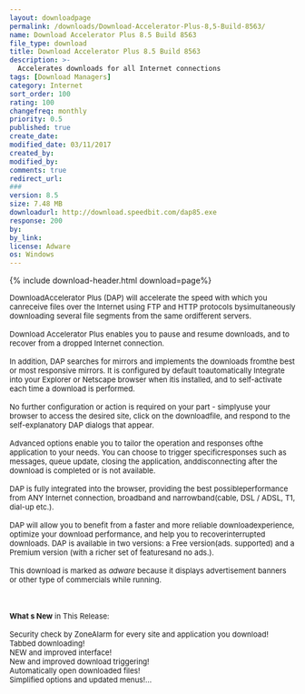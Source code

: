 ```yaml
---
layout: downloadpage
permalink: /downloads/Download-Accelerator-Plus-8,5-Build-8563/
name: Download Accelerator Plus 8.5 Build 8563
file_type: download
title: Download Accelerator Plus 8.5 Build 8563
description: >-
  Accelerates downloads for all Internet connections
tags: [Download Managers]
category: Internet
sort_order: 100
rating: 100
changefreq: monthly
priority: 0.5
published: true
create_date: 
modified_date: 03/11/2017
created_by: 
modified_by: 
comments: true
redirect_url: 
### 
version: 8.5
size: 7.48 MB
downloadurl: http://download.speedbit.com/dap85.exe
response: 200
by: 
by_link: 
license: Adware
os: Windows
---
```


{% include download-header.html download=page%}

<p style="fix-download-text !important">
<p><font size="2">DownloadAccelerator Plus (DAP) will accelerate the speed with which you canreceive files over the Internet using FTP and HTTP protocols bysimultaneously downloading several file segments from the same ordifferent servers. <br />
<br />
Download Accelerator Plus enables you to pause and resume downloads, and to recover from a dropped Internet connection. <br />
<br />
In addition, DAP searches for mirrors and implements the downloads fromthe best or most responsive mirrors. It is configured by default toautomatically Integrate into your Explorer or Netscape browser when itis installed, and to self-activate each time a download is performed.<br />
<br />
No further configuration or action is required on your part - simplyuse your browser to access the desired site, click on the downloadfile, and respond to the self-explanatory DAP dialogs that appear.<br />
<br />
Advanced options enable you to tailor the operation and responses ofthe application to your needs. You can choose to trigger specificresponses such as messages, queue update, closing the application, anddisconnecting after the download is completed or is not available.<br />
<br />
DAP is fully integrated into the browser, providing the best possibleperformance from ANY Internet connection, broadband and narrowband(cable, DSL / ADSL, T1, dial-up etc.). <br />
<br />
DAP will allow you to benefit from a faster and more reliable downloadexperience, optimize your download performance, and help you to recoverinterrupted downloads. DAP is available in two versions: a Free version(ads. supported) and a Premium version (with a richer set of featuresand no ads.).<br />
<br />
This download is marked as <em>adware</em> because it displays advertisement banners or other type of commercials while running. </font></p>
<div class="celltext_big"><br />
<br />
<font size="2"><strong>What s New</strong> in This Release:<br />
<br />
Security check by ZoneAlarm for every site and application you download! <br />
Tabbed downloading! <br />
NEW and improved interface! <br />
New and improved download triggering! <br />
Automatically open downloaded files! <br />
Simplified options and updated menus!...</font></div></p>
